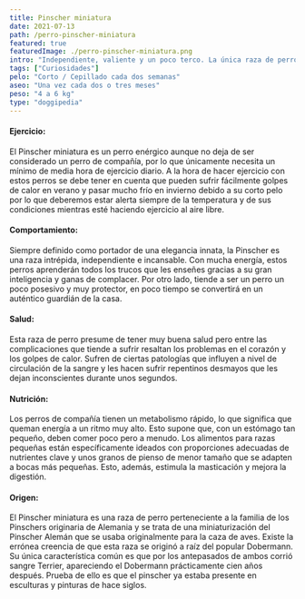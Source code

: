 ```yaml
---
title: Pinscher miniatura
date: 2021-07-13
path: /perro-pinscher-miniatura
featured: true
featuredImage: ./perro-pinscher-miniatura.png
intro: "Independiente, valiente y un poco terco. La única raza de perro miniatura sin problemas de salud asociados."
tags: ["Curiosidades"]
pelo: "Corto / Cepillado cada dos semanas"
aseo: "Una vez cada dos o tres meses"
peso: "4 a 6 kg"
type: "doggipedia"
---
```


#### Ejercicio:
El Pinscher miniatura es un perro enérgico aunque no deja de ser considerado un perro de compañía, por lo que únicamente necesita un mínimo de media hora de ejercicio diario. A la hora de hacer ejercicio con estos perros se debe tener en cuenta que pueden sufrir fácilmente golpes de calor en verano y pasar mucho frío en invierno debido a su corto pelo por lo que deberemos estar alerta siempre de la temperatura y de sus condiciones mientras esté haciendo ejercicio al aire libre. 

#### Comportamiento:
Siempre definido como portador de una elegancia innata, la Pinscher es una raza intrépida, independiente e incansable. Con mucha energía, estos perros aprenderán todos los trucos que les enseñes gracias a su gran inteligencia y ganas de complacer. Por otro lado, tiende a ser un perro un poco posesivo y muy protector, en poco tiempo se convertirá en un auténtico guardián de la casa.

#### Salud:
Esta raza de perro presume de tener muy buena salud pero entre las complicaciones que tiende a sufrir resaltan los problemas en el corazón y los golpes de calor. Sufren de ciertas patologías que influyen a nivel de circulación de la sangre y les hacen sufrir repentinos desmayos que les dejan inconscientes durante unos segundos.

#### Nutrición:
Los perros de compañía tienen un metabolismo rápido, lo que significa que queman energía a un ritmo muy alto. Esto supone que, con un estómago tan pequeño, deben comer poco pero a menudo. Los alimentos para razas pequeñas están específicamente ideados con proporciones adecuadas de nutrientes clave y unos granos de pienso de menor tamaño que se adapten a bocas más pequeñas. Esto, además, estimula la masticación y mejora la digestión.

#### Origen:
El Pinscher miniatura es una raza de perro perteneciente a la familia de los Pinschers originaria de Alemania y se trata de una miniaturización del Pinscher Alemán que se usaba originalmente para la caza de aves. Existe la errónea creencia de que esta raza se originó a raíz del popular Dobermann. Su única característica común es que por los antepasados de ambos corrió sangre Terrier, apareciendo el Dobermann prácticamente cien años después. Prueba de ello es que el pinscher ya estaba presente en esculturas y pinturas de hace siglos.


